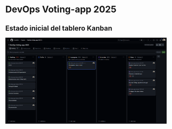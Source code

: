 # DevOps Voting-app 2025

## Estado inicial del tablero Kanban

![Estado inicial del Kanban](docs/initial-kanban.png)
